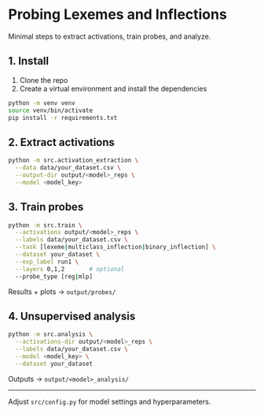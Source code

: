 # Probing Lexemes and Inflections

Minimal steps to extract activations, train probes, and analyze.

## 1. Install

1. Clone the repo
2. Create a virtual environment and install the dependencies

```bash
python -m venv venv
source venv/bin/activate
pip install -r requirements.txt
```

## 2. Extract activations

```bash
python -m src.activation_extraction \
  --data data/your_dataset.csv \
  --output-dir output/<model>_reps \
  --model <model_key>
```

## 3. Train probes

```bash
python -m src.train \
  --activations output/<model>_reps \
  --labels data/your_dataset.csv \
  --task [lexeme|multiclass_inflection|binary_inflection] \
  --dataset your_dataset \
  --exp_label run1 \
  --layers 0,1,2       # optional
  --probe_type [reg|mlp]
```

Results + plots → `output/probes/`

## 4. Unsupervised analysis

```bash
python -m src.analysis \
  --activations-dir output/<model>_reps \
  --labels data/your_dataset.csv \
  --model <model_key> \
  --dataset your_dataset
```

Outputs → `output/<model>_analysis/`

---

Adjust `src/config.py` for model settings and hyperparameters.

```

```
